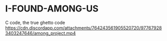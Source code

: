 # I-FOUND-AMONG-US
C code, the true ghetto code
https://cdn.discordapp.com/attachments/764243561905520720/977679283403247646/among_project.mp4

